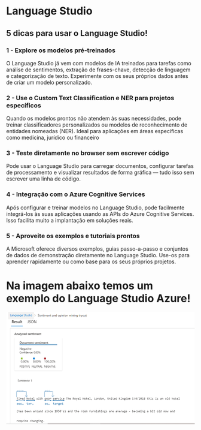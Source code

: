 # Language Studio

## 5 dicas para usar o Language Studio!

### 1 - Explore os modelos pré-treinados
O Language Studio já vem com modelos de IA treinados para tarefas como análise de sentimentos, extração de frases-chave, detecção de linguagem e categorização de texto. Experimente com os seus próprios dados antes de criar um modelo personalizado.

### 2 - Use o Custom Text Classification e NER para projetos específicos
Quando os modelos prontos não atendem às suas necessidades, pode treinar classificadores personalizados ou modelos de reconhecimento de entidades nomeadas (NER). Ideal para aplicações em áreas específicas como medicina, jurídico ou financeiro

### 3 - Teste diretamente no browser sem escrever código
Pode usar o Language Studio para carregar documentos, configurar tarefas de processamento e visualizar resultados de forma gráfica — tudo isso sem escrever uma linha de código.

### 4 - Integração com o Azure Cognitive Services
Após configurar e treinar modelos no Language Studio, pode facilmente integrá-los às suas aplicações usando as APIs do Azure Cognitive Services. Isso facilita muito a implantação em soluções reais.

### 5 - Aproveite os exemplos e tutoriais prontos
A Microsoft oferece diversos exemplos, guias passo-a-passo e conjuntos de dados de demonstração diretamente no Language Studio. Use-os para aprender rapidamente ou como base para os seus próprios projetos.

# Na imagem abaixo temos um exemplo do Language Studio Azure!

![](language-studio.png)
